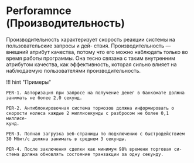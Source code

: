 # Perforamnce (Производительность)

Производительность характеризует скорость реакции системы на пользовательские запросы и дей-
ствия.
Производительность — внешний атрибут качества, потому что его
можно наблюдать только во время работы программы. Она тесно связана с таким внутренним атрибутом качества, как эффективность, которая
сильно влияет на наблюдаемую пользователями производительность.


!!! hint "Примеры" 

    PER-1. Авторизация при запросе на получение денег в банкомате должна
    занимать не более 2,0 секунд.

    PER-2. Антиблокировочная система тормозов должна информировать о
    скорости колеса каждые 2 миллисекунды с разбросом не более 0,1 миллисе-
    кунд.

    PER-3. Полная загрузка веб-страницы по подключению с быстродействием
    30 Мбит/с должна занимать в среднем 3 секунды.

    PER-4. После заключения сделки как минимум 98% времени торговая си-
    стема должна обновлять состояние транзакции за одну секунду.